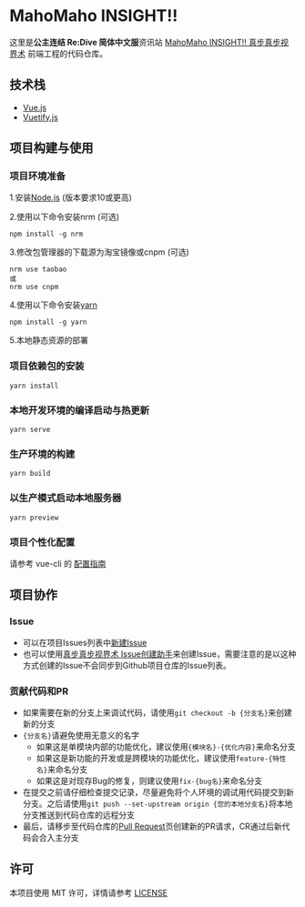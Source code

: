 # MahoMaho INSIGHT!!
这里是**公主连结 Re:Dive 简体中文服**资讯站 [MahoMaho INSIGHT!! 真步真步视界术](https://mahomahoinsight.info) 前端工程的代码仓库。

## 技术栈
- [Vue.js](https://vuejs.org/)
- [Vuetify.js](https://vuetifyjs.com/)

## 项目构建与使用
### 项目环境准备
1.安装[Node.js](https://nodejs.org/zh-cn/) (版本要求10或更高)

2.使用以下命令安装nrm (可选)
```
npm install -g nrm
```
3.修改包管理器的下载源为淘宝镜像或cnpm (可选)
```
nrm use taobao
或
nrm use cnpm
```
4.使用以下命令安装[yarn](https://classic.yarnpkg.com/zh-Hans/)
```
npm install -g yarn
```
5.本地静态资源的部署

### 项目依赖包的安装
```
yarn install
```

### 本地开发环境的编译启动与热更新
```
yarn serve
```

### 生产环境的构建
```
yarn build
```

### 以生产模式启动本地服务器
```
yarn preview
```

### 项目个性化配置
请参考 vue-cli 的 [配置指南](https://cli.vuejs.org/config/)

## 项目协作
### Issue
- 可以在项目Issues列表中[新建Issue](https://github.com/nayurin/mahoinsight-frontend/issues/new)
- 也可以使用[真步真步视界术 Issue创建助手](https://mahomaho-insight.info/about/issues)来创建Issue，需要注意的是以这种方式创建的Issue不会同步到Github项目仓库的Issue列表。

### 贡献代码和PR
- 如果需要在新的分支上来调试代码，请使用```git checkout -b {分支名}```来创建新的分支
- ```{分支名}```请避免使用无意义的名字
  * 如果这是单模块内部的功能优化，建议使用```{模块名}-{优化内容}```来命名分支
  * 如果这是新功能的开发或是跨模块的功能优化，建议使用```feature-{特性名}```来命名分支
  * 如果这是对现存Bug的修复，则建议使用```fix-{bug名}```来命名分支
- 在提交之前请仔细检查提交记录，尽量避免将个人环境的调试用代码提交到新分支。之后请使用```git push --set-upstream origin {您的本地分支名}```将本地分支推送到代码仓库的远程分支
- 最后，请移步至代码仓库的[Pull Request](https://github.com/nayurin/mahoinsight-frontend/pulls)页创建新的PR请求，CR通过后新代码会合入主分支

## 许可
本项目使用 MIT 许可，详情请参考 [LICENSE](https://github.com/nayurin/mahoinsight-frontend/blob/master/LICENSE)